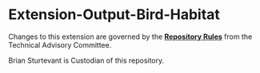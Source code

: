# Extension-Output-Bird-Habitat

Changes to this extension are governed by the [**Repository Rules**](https://sites.google.com/site/landismodel/developers) from the Technical Advisory Committee.

Brian Sturtevant is Custodian of this repository.
